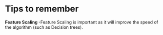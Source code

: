   <h1> Tips to remember </h1>
  
  <b> Feature Scaling </b>
  -Feature Scaling is important as it will improve the speed of the algorithm (such as Decision trees).
